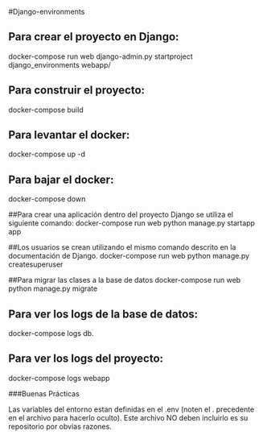 #Django-environments

## Para crear el proyecto en Django:
docker-compose run web django-admin.py startproject django_environments webapp/

## Para construir el proyecto:
docker-compose build

## Para levantar el docker:
docker-compose up -d

## Para bajar el docker:
docker-compose down

##Para crear una aplicación dentro del proyecto Django se utiliza el siguiente comando:
docker-compose run web python manage.py startapp app

##Los usuarios se crean utilizando el mismo comando descrito en la documentación de Django.
docker-compose run web python manage.py createsuperuser

##Para migrar las clases a la base de datos
docker-compose run web python manage.py migrate

## Para ver los logs de la base de datos:
docker-compose logs db.

## Para ver los logs del proyecto:
docker-compose logs webapp

###Buenas Prácticas

Las variables del entorno estan definidas en el .env (noten el . precedente en el archivo para hacerlo oculto).
Este archivo NO deben incluirlo es su repositorio por obvias razones.
